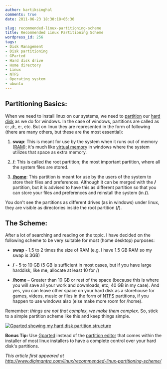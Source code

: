 ```yaml
---
author: kartiksinghal
comments: true
date: 2011-06-23 18:30:18+05:30

slug: recommended-linux-partitioning-scheme
title: Recommended Linux Partitioning Scheme
wordpress_id: 256
tags:
- Disk Management
- Disk partitioning
- GParted
- Hard disk drive
- Home directory
- Linux
- NTFS
- Operating system
- ubuntu
---
```


## Partitioning Basics:


When we need to install linux on our systems, we need to [partition](http://en.wikipedia.org/wiki/Disk_partitioning) our [hard disk](http://en.wikipedia.org/wiki/Hard_disk_drive) as we do for windows. In the case of windows, partitions are called as c: ,d:, e:, etc. But on linux they are represented in the form of following (there are many others, but these are the most essential):



	
  1. **swap**:
This is meant for use by the system when it runs out of memory ([RAM](http://en.wikipedia.org/wiki/Random-access_memory)); it's much like [virtual memory](http://en.wikipedia.org/wiki/Virtual_memory) in windows where the system utilizes that space as extra memory.

	
  2. **/**:
This is called the root partition; the most important partition, where all the system files are stored.

	
  3. **[/home](http://en.wikipedia.org/wiki/Home_directory)**:
This partition is meant for use by the users of the system to store their files and preferences. Although it can be merged with the **/** partition, but it is advised to have this as different partition so that you can store your files and preferences and reinstall the system (in **/**).


You don't see the partitions as different drives (as in windows) under linux, they are visible as directories inside the root partition (**/**).


## The Scheme:


After a lot of searching and reading on the topic. I have decided on the following scheme to be very suitable for most (home desktop) purposes:



	
  * **swap** - 1.5 to 2 times the size of RAM (e.g. I have 1.5 GB RAM so my swap is 3GB)

	
  * **/** - 5 to 10 GB (5 GB is sufficient in most cases, but if you have large harddisk, like me, allocate at least 10 for /)

	
  * **/home** – Greater than 10 GB or rest of the space (because this is where you will save all your work and downloads, etc; 40 GB in my case). And yes, you can leave other space on your hard disk as a storehouse for games, videos, music or files in the form of [NTFS](http://en.wikipedia.org/wiki/NTFS) partitions, if you happen to use windows also (else make more room for /home).


Remember: _things are not that complex, we make them complex_. So, stick to a simple partition scheme like this and keep things simple.

[![Gparted showing my hard disk partition structure](http://k4rtik.files.wordpress.com/2011/06/screenshot-dev-sda-gparted.png)](http://k4rtik.files.wordpress.com/2011/06/screenshot-dev-sda-gparted.png)

**Bonus Tip:** Use [Gparted](http://gparted.sourceforge.net) instead of the [partition editor](http://en.wikipedia.org/wiki/Partition_editor) that comes within the installer of most linux installers to have a complete control over your hard disk's partitions.

_This article first appeared at http://www.digimantra.com/linux/recommended-linux-partitioning-scheme/_

